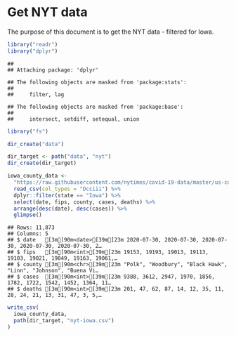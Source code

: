 Get NYT data
================

The purpose of this document is to get the NYT data - filtered for Iowa.

``` r
library("readr")
library("dplyr")
```

    ## 
    ## Attaching package: 'dplyr'

    ## The following objects are masked from 'package:stats':
    ## 
    ##     filter, lag

    ## The following objects are masked from 'package:base':
    ## 
    ##     intersect, setdiff, setequal, union

``` r
library("fs")
```

``` r
dir_create("data")

dir_target <- path("data", "nyt")
dir_create(dir_target)
```

``` r
iowa_county_data <- 
  "https://raw.githubusercontent.com/nytimes/covid-19-data/master/us-counties.csv" %>%
  read_csv(col_types = "Dcciii") %>%
  dplyr::filter(state == "Iowa") %>%
  select(date, fips, county, cases, deaths) %>%
  arrange(desc(date), desc(cases)) %>%
  glimpse()
```

    ## Rows: 11,873
    ## Columns: 5
    ## $ date   [3m[90m<date>[39m[23m 2020-07-30, 2020-07-30, 2020-07-30, 2020-07-30, 2020-07-30, 2…
    ## $ fips   [3m[90m<int>[39m[23m 19153, 19193, 19013, 19113, 19103, 19021, 19049, 19163, 19061,…
    ## $ county [3m[90m<chr>[39m[23m "Polk", "Woodbury", "Black Hawk", "Linn", "Johnson", "Buena Vi…
    ## $ cases  [3m[90m<int>[39m[23m 9388, 3612, 2947, 1970, 1856, 1782, 1722, 1542, 1452, 1364, 11…
    ## $ deaths [3m[90m<int>[39m[23m 201, 47, 62, 87, 14, 12, 35, 11, 28, 24, 21, 13, 31, 47, 3, 5,…

``` r
write_csv(
  iowa_county_data,
  path(dir_target, "nyt-iowa.csv")
)
```
